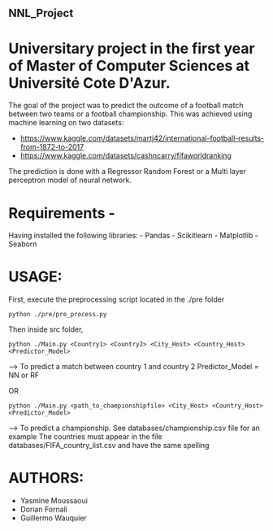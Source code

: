 ## NNL_Project
# Universitary project in the first year of Master of Computer Sciences at Université Cote D'Azur.

The goal of the project was to predict the outcome of a football match between two teams or a football championship.
This was achieved using machine learning on two datasets:
- https://www.kaggle.com/datasets/martj42/international-football-results-from-1872-to-2017
- https://www.kaggle.com/datasets/cashncarry/fifaworldranking

The prediction is done with a Regressor Random Forest or a Multi layer perceptron model of neural network.

# Requirements -
Having installed the following libraries:
    - Pandas
    - Scikitlearn
    - Matplotlib
    - Seaborn

# USAGE:
First, execute the preprocessing script located in the ./pre folder
```
python ./pre/pre_process.py
```
Then inside src folder,
```
python ./Main.py <Country1> <Country2> <City_Host> <Country_Host> <Predictor_Model>
```
--> To predict a match between country 1 and country 2
    Predictor_Model = NN or RF

OR
```
python ./Main.py <path_to_championshipfile> <City_Host> <Country_Host> <Predictor_Model>
```
--> To predict a championship. See databases/championship.csv file for an example
    The countries must appear in the file databases/FIFA_country_list.csv and have the same spelling

# AUTHORS: 
- Yasmine Moussaoui
- Dorian Fornali
- Guillermo Wauquier
